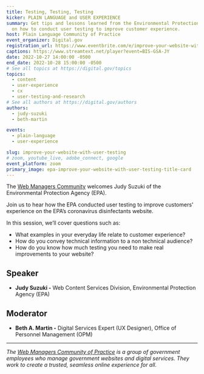 ```yaml
---
title: Testing, Testing, Testing
kicker: PLAIN LANGUAGE and USER EXPERIENCE
summary: Get tips and lessons learned from the Environmental Protection Agency
  on how to conduct user testing to improve customer experience.
host: Plain Language Community of Practice
event_organizer: Digital.gov
registration_url: https://www.eventbrite.com/e/improve-your-website-with-user-testing-tickets-418122123527
captions: https://www.streamtext.net/player?event=BIS-GSA-JY
date: 2022-10-27 14:00:00 -0500
end_date: 2022-10-28 15:00:00 -0500
# See all topics at https://digital.gov/topics
topics:
  - content
  - user-experience
  - cx
  - user-testing-and-research
# See all authors at https://digital.gov/authors
authors:
  - judy-suzuki
  - beth-martin

events:
  - plain-language
  - user-experience

slug: improve-your-website-with-user-testing
# zoom, youtube_live, adobe_connect, google
event_platform: zoom
primary_image: epa-improve-your-website-with-user-testing-title-card
---
```

The [Web Managers Community](https://digital.gov/communities/web-content-managers/) welcomes Judy Suzuki of the Environmental Protection Agency (EPA).

Join us to hear how the EPA conducted user testing to improve customers' experience on the EPA’s coronavirus disinfectants website.

In this session, we’ll cover questions such as:

* What examples in your everyday life relate to customer experience?
* How do you convey technical information to a non technical audience?
* How do you know how much testing you need to make real improvements to your website?

## Speaker

* **Judy Suzuki -** Web Content Services Division, Environmental Protection Agency (EPA)

## Moderator

* **Beth A. Martin -** Digital Services Expert (UX Designer), Office of Personnel Management (OPM)

---

*The [Web Managers Community of Practice](https://digital.gov/communities/web-content-managers/) is a group of government employees who manage government websites and digital services. They work to create a trusted, seamless online experience for all.*